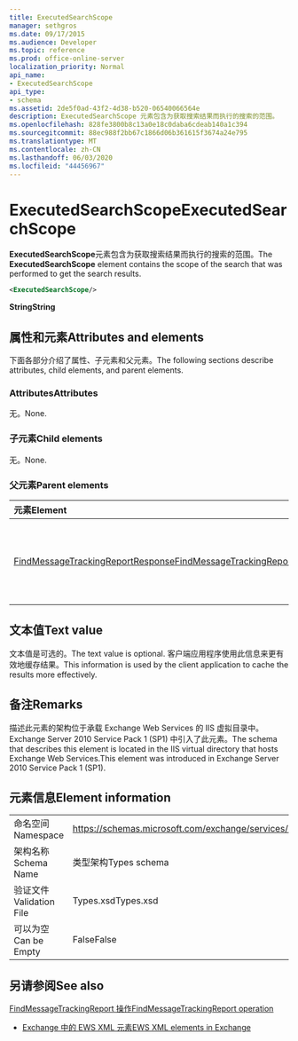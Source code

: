 ```yaml
---
title: ExecutedSearchScope
manager: sethgros
ms.date: 09/17/2015
ms.audience: Developer
ms.topic: reference
ms.prod: office-online-server
localization_priority: Normal
api_name:
- ExecutedSearchScope
api_type:
- schema
ms.assetid: 2de5f0ad-43f2-4d38-b520-06540066564e
description: ExecutedSearchScope 元素包含为获取搜索结果而执行的搜索的范围。
ms.openlocfilehash: 828fe3800b8c13a0e18c0daba6cdeab140a1c394
ms.sourcegitcommit: 88ec988f2bb67c1866d06b361615f3674a24e795
ms.translationtype: MT
ms.contentlocale: zh-CN
ms.lasthandoff: 06/03/2020
ms.locfileid: "44456967"
---
```

# <a name="executedsearchscope"></a><span data-ttu-id="06d36-103">ExecutedSearchScope</span><span class="sxs-lookup"><span data-stu-id="06d36-103">ExecutedSearchScope</span></span>

<span data-ttu-id="06d36-104">**ExecutedSearchScope**元素包含为获取搜索结果而执行的搜索的范围。</span><span class="sxs-lookup"><span data-stu-id="06d36-104">The **ExecutedSearchScope** element contains the scope of the search that was performed to get the search results.</span></span> 
  
```xml
<ExecutedSearchScope/>
```

 <span data-ttu-id="06d36-105">**String**</span><span class="sxs-lookup"><span data-stu-id="06d36-105">**String**</span></span>
## <a name="attributes-and-elements"></a><span data-ttu-id="06d36-106">属性和元素</span><span class="sxs-lookup"><span data-stu-id="06d36-106">Attributes and elements</span></span>

<span data-ttu-id="06d36-107">下面各部分介绍了属性、子元素和父元素。</span><span class="sxs-lookup"><span data-stu-id="06d36-107">The following sections describe attributes, child elements, and parent elements.</span></span>
  
### <a name="attributes"></a><span data-ttu-id="06d36-108">Attributes</span><span class="sxs-lookup"><span data-stu-id="06d36-108">Attributes</span></span>

<span data-ttu-id="06d36-109">无。</span><span class="sxs-lookup"><span data-stu-id="06d36-109">None.</span></span>
  
### <a name="child-elements"></a><span data-ttu-id="06d36-110">子元素</span><span class="sxs-lookup"><span data-stu-id="06d36-110">Child elements</span></span>

<span data-ttu-id="06d36-111">无。</span><span class="sxs-lookup"><span data-stu-id="06d36-111">None.</span></span>
  
### <a name="parent-elements"></a><span data-ttu-id="06d36-112">父元素</span><span class="sxs-lookup"><span data-stu-id="06d36-112">Parent elements</span></span>

|<span data-ttu-id="06d36-113">**元素**</span><span class="sxs-lookup"><span data-stu-id="06d36-113">**Element**</span></span>|<span data-ttu-id="06d36-114">**说明**</span><span class="sxs-lookup"><span data-stu-id="06d36-114">**Description**</span></span>|
|:-----|:-----|
|[<span data-ttu-id="06d36-115">FindMessageTrackingReportResponse</span><span class="sxs-lookup"><span data-stu-id="06d36-115">FindMessageTrackingReportResponse</span></span>](findmessagetrackingreportresponse.md) <br/> |<span data-ttu-id="06d36-116">包含单个[FindMessageTrackingReport 操作](findmessagetrackingreport-operation.md)请求的状态和结果。</span><span class="sxs-lookup"><span data-stu-id="06d36-116">Contains the status and result of a single [FindMessageTrackingReport operation](findmessagetrackingreport-operation.md) request.</span></span>  <br/> |
   
## <a name="text-value"></a><span data-ttu-id="06d36-117">文本值</span><span class="sxs-lookup"><span data-stu-id="06d36-117">Text value</span></span>

<span data-ttu-id="06d36-118">文本值是可选的。</span><span class="sxs-lookup"><span data-stu-id="06d36-118">The text value is optional.</span></span> <span data-ttu-id="06d36-119">客户端应用程序使用此信息来更有效地缓存结果。</span><span class="sxs-lookup"><span data-stu-id="06d36-119">This information is used by the client application to cache the results more effectively.</span></span>
  
## <a name="remarks"></a><span data-ttu-id="06d36-120">备注</span><span class="sxs-lookup"><span data-stu-id="06d36-120">Remarks</span></span>

<span data-ttu-id="06d36-121">描述此元素的架构位于承载 Exchange Web Services 的 IIS 虚拟目录中。Exchange Server 2010 Service Pack 1 (SP1) 中引入了此元素。</span><span class="sxs-lookup"><span data-stu-id="06d36-121">The schema that describes this element is located in the IIS virtual directory that hosts Exchange Web Services.This element was introduced in Exchange Server 2010 Service Pack 1 (SP1).</span></span>
  
## <a name="element-information"></a><span data-ttu-id="06d36-122">元素信息</span><span class="sxs-lookup"><span data-stu-id="06d36-122">Element information</span></span>

|||
|:-----|:-----|
|<span data-ttu-id="06d36-123">命名空间</span><span class="sxs-lookup"><span data-stu-id="06d36-123">Namespace</span></span>  <br/> |https://schemas.microsoft.com/exchange/services/2006/types  <br/> |
|<span data-ttu-id="06d36-124">架构名称</span><span class="sxs-lookup"><span data-stu-id="06d36-124">Schema Name</span></span>  <br/> |<span data-ttu-id="06d36-125">类型架构</span><span class="sxs-lookup"><span data-stu-id="06d36-125">Types schema</span></span>  <br/> |
|<span data-ttu-id="06d36-126">验证文件</span><span class="sxs-lookup"><span data-stu-id="06d36-126">Validation File</span></span>  <br/> |<span data-ttu-id="06d36-127">Types.xsd</span><span class="sxs-lookup"><span data-stu-id="06d36-127">Types.xsd</span></span>  <br/> |
|<span data-ttu-id="06d36-128">可以为空</span><span class="sxs-lookup"><span data-stu-id="06d36-128">Can be Empty</span></span>  <br/> |<span data-ttu-id="06d36-129">False</span><span class="sxs-lookup"><span data-stu-id="06d36-129">False</span></span>  <br/> |
   
## <a name="see-also"></a><span data-ttu-id="06d36-130">另请参阅</span><span class="sxs-lookup"><span data-stu-id="06d36-130">See also</span></span>



[<span data-ttu-id="06d36-131">FindMessageTrackingReport 操作</span><span class="sxs-lookup"><span data-stu-id="06d36-131">FindMessageTrackingReport operation</span></span>](findmessagetrackingreport-operation.md)


- [<span data-ttu-id="06d36-132">Exchange 中的 EWS XML 元素</span><span class="sxs-lookup"><span data-stu-id="06d36-132">EWS XML elements in Exchange</span></span>](ews-xml-elements-in-exchange.md)

